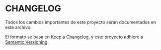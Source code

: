 # CHANGELOG

Todos los cambios importantes de este proyecto serán documentados en este archivo.

El formato se basa en [Keep a Changelog](https://keepachangelog.com/en/1.1.0/),
y este proyecto adhiere a [Semantic Versioning](https://semver.org/spec/v2.0.0.html).


